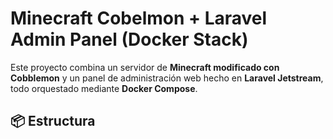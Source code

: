 # Minecraft Cobelmon + Laravel Admin Panel (Docker Stack)

Este proyecto combina un servidor de **Minecraft modificado con Cobblemon** y un panel de administración web hecho en **Laravel Jetstream**, todo orquestado mediante **Docker Compose**.

## 📦 Estructura

